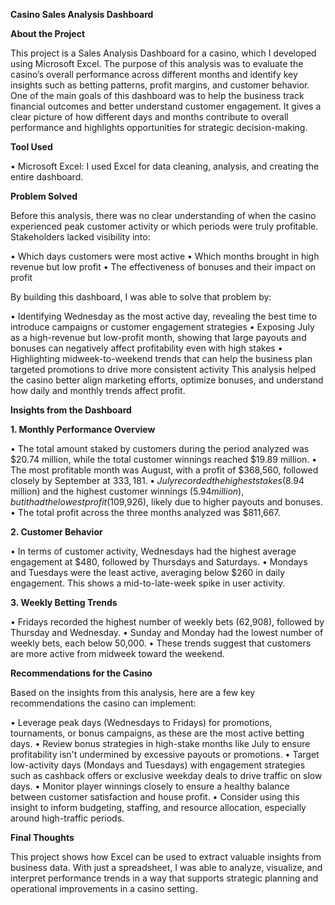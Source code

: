 **Casino Sales Analysis Dashboard**

**About the Project**

This project is a Sales Analysis Dashboard for a casino, which I developed using Microsoft Excel. The purpose of this analysis was to evaluate the casino’s overall performance across different months and identify key insights such as betting patterns, profit margins, and customer behavior.
One of the main goals of this dashboard was to help the business track financial outcomes and better understand customer engagement. It gives a clear picture of how different days and months contribute to overall performance and highlights opportunities for strategic decision-making.

**Tool Used**

•	Microsoft Excel: I used Excel for data cleaning, analysis, and creating the entire dashboard.

**Problem Solved**

Before this analysis, there was no clear understanding of when the casino experienced peak customer activity or which periods were truly profitable. Stakeholders lacked visibility into:

•	Which days customers were most active
•	Which months brought in high revenue but low profit
•	The effectiveness of bonuses and their impact on profit

By building this dashboard, I was able to solve that problem by:

•	Identifying Wednesday as the most active day, revealing the best time to introduce campaigns or customer engagement strategies
•	Exposing July as a high-revenue but low-profit month, showing that large payouts and bonuses can negatively affect profitability even with high stakes
•	Highlighting midweek-to-weekend trends that can help the business plan targeted promotions to drive more consistent activity
This analysis helped the casino better align marketing efforts, optimize bonuses, and understand how daily and monthly trends affect profit.

**Insights from the Dashboard**

**1. Monthly Performance Overview**

•	The total amount staked by customers during the period analyzed was $20.74 million, while the total customer winnings reached $19.89 million.
•	The most profitable month was August, with a profit of $368,560, followed closely by September at $333,181.
•	July recorded the highest stakes ($8.94 million) and the highest customer winnings ($5.94 million), but it had the lowest profit ($109,926), likely due to higher payouts and bonuses.
•	The total profit across the three months analyzed was $811,667.

**2. Customer Behavior**

•	In terms of customer activity, Wednesdays had the highest average engagement at $480, followed by Thursdays and Saturdays.
•	Mondays and Tuesdays were the least active, averaging below $260 in daily engagement. This shows a mid-to-late-week spike in user activity.

**3. Weekly Betting Trends**

•	Fridays recorded the highest number of weekly bets (62,908), followed by Thursday and Wednesday.
•	Sunday and Monday had the lowest number of weekly bets, each below 50,000.
•	These trends suggest that customers are more active from midweek toward the weekend.

**Recommendations for the Casino**

Based on the insights from this analysis, here are a few key recommendations the casino can implement:

•	Leverage peak days (Wednesdays to Fridays) for promotions, tournaments, or bonus campaigns, as these are the most active betting days.
•	Review bonus strategies in high-stake months like July to ensure profitability isn't undermined by excessive payouts or promotions.
•	Target low-activity days (Mondays and Tuesdays) with engagement strategies such as cashback offers or exclusive weekday deals to drive traffic on slow days.
•	Monitor player winnings closely to ensure a healthy balance between customer satisfaction and house profit.
•	Consider using this insight to inform budgeting, staffing, and resource allocation, especially around high-traffic periods.

**Final Thoughts**

This project shows how Excel can be used to extract valuable insights from business data. With just a spreadsheet, I was able to analyze, visualize, and interpret performance trends in a way that supports strategic planning and operational improvements in a casino setting.
